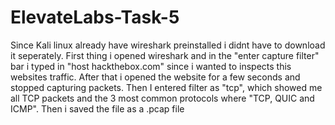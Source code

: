 # ElevateLabs-Task-5
Since Kali linux already have wireshark preinstalled i didnt have to download it seperately. First thing i opened wireshark and in the "enter capture filter" bar i typed in "host hackthebox.com" since i wanted to inspects this websites traffic. After that i opened the website for a few seconds and stopped capturing packets. Then I entered filter as "tcp", which showed me all TCP packets and the 3 most common protocols where "TCP, QUIC and ICMP". Then i saved the file as a .pcap file 
